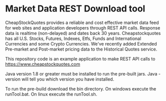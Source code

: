 # Market  Data  REST  Download  tool
CheapStockQuotes provides a reliable and cost effective market data feed for 
web sites and application developers through REST API calls. Response data is realtime (non-delayed) and dates back 30 years. Cheapstockquotes has all U.S. Stocks, Futures, Indexes, Etfs, Funds and International Currencies and some Crypto Currencies. We've recently added Extended Pre-market and Post-market pricing data to the Historical Quotes service.

This repository code is an example application to make REST API calls to https://www.cheapstockquotes.com
 
Java version 1.8 or greater must be installed to run the pre-built jars. Java -version will tell you which version you have installed.

To run the pre-build download the bin directory. On windows execute the runTool.bat. On linux execute the runTool.sh.

